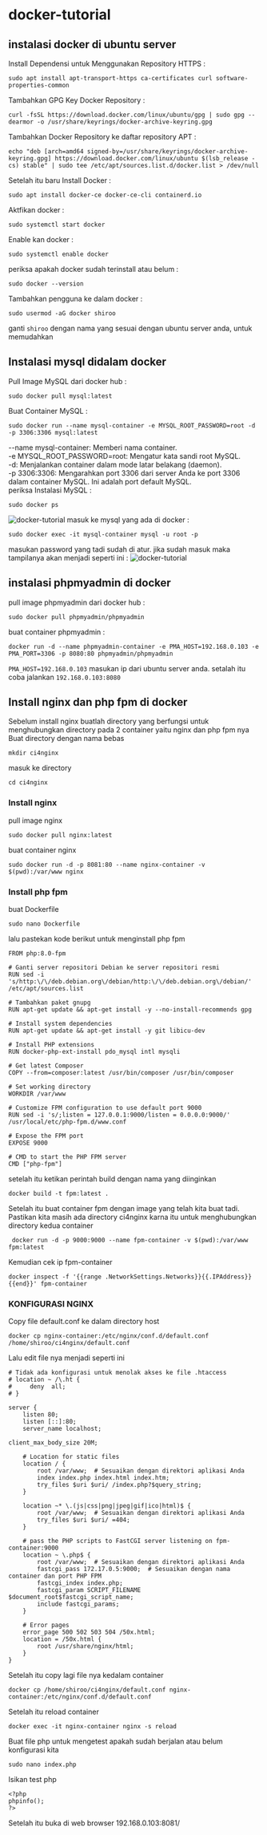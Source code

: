 # docker-tutorial  
## instalasi docker di ubuntu server  
Install Dependensi untuk Menggunakan Repository HTTPS :
```
sudo apt install apt-transport-https ca-certificates curl software-properties-common
```
Tambahkan GPG Key Docker Repository :
```
curl -fsSL https://download.docker.com/linux/ubuntu/gpg | sudo gpg --dearmor -o /usr/share/keyrings/docker-archive-keyring.gpg
```
Tambahkan Docker Repository ke daftar repository APT :
```
echo "deb [arch=amd64 signed-by=/usr/share/keyrings/docker-archive-keyring.gpg] https://download.docker.com/linux/ubuntu $(lsb_release -cs) stable" | sudo tee /etc/apt/sources.list.d/docker.list > /dev/null
```
Setelah itu baru Install Docker :
```
sudo apt install docker-ce docker-ce-cli containerd.io
```
Aktfikan docker :
```
sudo systemctl start docker
```
Enable kan docker :
```
sudo systemctl enable docker
```
periksa apakah docker sudah terinstall atau belum :
```
sudo docker --version
```
Tambahkan pengguna ke dalam docker :
```
sudo usermod -aG docker shiroo
```
ganti `shiroo` dengan nama yang sesuai dengan ubuntu server anda, untuk memudahkan  

## Instalasi mysql didalam docker  
Pull Image MySQL dari docker hub :
```
sudo docker pull mysql:latest
```
Buat Container MySQL :
```
sudo docker run --name mysql-container -e MYSQL_ROOT_PASSWORD=root -d -p 3306:3306 mysql:latest
```
--name mysql-container: Memberi nama container.  
-e MYSQL_ROOT_PASSWORD=root: Mengatur kata sandi root MySQL.    
-d: Menjalankan container dalam mode latar belakang (daemon).  
-p 3306:3306: Mengarahkan port 3306 dari server Anda ke port 3306 dalam container MySQL. Ini adalah port default MySQL.  
periksa Instalasi MySQL :
```
sudo docker ps
```
![docker-tutorial](image/1.jpg)
masuk ke mysql yang ada di docker :
```
sudo docker exec -it mysql-container mysql -u root -p
```
masukan password yang tadi sudah di atur. jika sudah masuk maka tampilanya akan menjadi seperti ini :
![docker-tutorial](image/2.jpg)
## instalasi phpmyadmin di docker
pull image phpmyadmin dari docker hub :
```
sudo docker pull phpmyadmin/phpmyadmin
```
buat container phpmyadmin :
```
docker run -d --name phpmyadmin-container -e PMA_HOST=192.168.0.103 -e PMA_PORT=3306 -p 8080:80 phpmyadmin/phpmyadmin
```
`PMA_HOST=192.168.0.103` masukan ip dari ubuntu server anda. setalah itu coba jalankan `192.168.0.103:8080`

## Install nginx dan php fpm di  docker

Sebelum install nginx buatlah directory yang berfungsi untuk menghubungkan directory pada 2 container yaitu nginx dan php fpm nya
Buat directory dengan nama bebas
```
mkdir ci4nginx
```
masuk ke directory
```
cd ci4nginx
```
### Install nginx
pull image nginx 
```
sudo docker pull nginx:latest
```

buat container nginx
```
sudo docker run -d -p 8081:80 --name nginx-container -v $(pwd):/var/www nginx
```
### Install php fpm
buat Dockerfile
```
sudo nano Dockerfile
```
lalu pastekan kode berikut untuk menginstall php fpm
```
FROM php:8.0-fpm

# Ganti server repositori Debian ke server repositori resmi
RUN sed -i 's/http:\/\/deb.debian.org\/debian/http:\/\/deb.debian.org\/debian/' /etc/apt/sources.list

# Tambahkan paket gnupg
RUN apt-get update && apt-get install -y --no-install-recommends gpg

# Install system dependencies
RUN apt-get update && apt-get install -y git libicu-dev

# Install PHP extensions
RUN docker-php-ext-install pdo_mysql intl mysqli

# Get latest Composer
COPY --from=composer:latest /usr/bin/composer /usr/bin/composer

# Set working directory
WORKDIR /var/www

# Customize FPM configuration to use default port 9000
RUN sed -i 's/;listen = 127.0.0.1:9000/listen = 0.0.0.0:9000/' /usr/local/etc/php-fpm.d/www.conf

# Expose the FPM port
EXPOSE 9000

# CMD to start the PHP FPM server
CMD ["php-fpm"]
```
setelah itu ketikan perintah build dengan nama yang diinginkan
```
docker build -t fpm:latest .
```
Setelah itu buat container fpm dengan image yang telah kita buat tadi. Pastikan kita masih ada directory ci4nginx karna itu untuk menghubungkan directory kedua container
```
 docker run -d -p 9000:9000 --name fpm-container -v $(pwd):/var/www fpm:latest
```
Kemudian cek ip fpm-container
```
docker inspect -f '{{range .NetworkSettings.Networks}}{{.IPAddress}}{{end}}' fpm-container
```

### KONFIGURASI NGINX
Copy file default.conf ke dalam directory host
```
docker cp nginx-container:/etc/nginx/conf.d/default.conf /home/shiroo/ci4nginx/default.conf
```
Lalu edit file nya menjadi seperti ini
```
# Tidak ada konfigurasi untuk menolak akses ke file .htaccess
# location ~ /\.ht {
#     deny  all;
# }

server {
    listen 80;
    listen [::]:80;
    server_name localhost;

client_max_body_size 20M;

    # Location for static files
    location / {
        root /var/www;  # Sesuaikan dengan direktori aplikasi Anda
        index index.php index.html index.htm;
        try_files $uri $uri/ /index.php?$query_string;
    }

    location ~* \.(js|css|png|jpeg|gif|ico|html)$ {
        root /var/www;  # Sesuaikan dengan direktori aplikasi Anda
        try_files $uri $uri/ =404;
    }

    # pass the PHP scripts to FastCGI server listening on fpm-container:9000
    location ~ \.php$ {
        root /var/www;  # Sesuaikan dengan direktori aplikasi Anda
        fastcgi_pass 172.17.0.5:9000;  # Sesuaikan dengan nama container dan port PHP FPM
        fastcgi_index index.php;
        fastcgi_param SCRIPT_FILENAME $document_root$fastcgi_script_name;
        include fastcgi_params;
    }

    # Error pages
    error_page 500 502 503 504 /50x.html;
    location = /50x.html {
        root /usr/share/nginx/html;
    }
}
```
Setelah itu copy lagi file nya kedalam container
```
docker cp /home/shiroo/ci4nginx/default.conf nginx-container:/etc/nginx/conf.d/default.conf
```
Setelah itu reload container
```
docker exec -it nginx-container nginx -s reload
```
Buat file php untuk mengetest apakah sudah berjalan atau belum konfigurasi kita
```
sudo nano index.php
```
Isikan test php
```
<?php
phpinfo();
?>
```
Setelah itu buka di web browser 192.168.0.103:8081/




